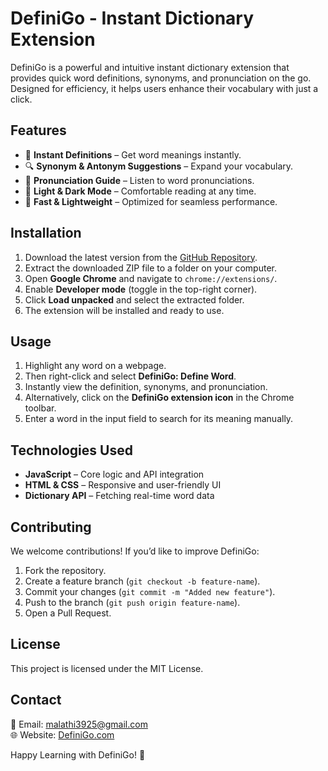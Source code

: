 # DefiniGo - Instant Dictionary Extension

DefiniGo is a powerful and intuitive instant dictionary extension that provides quick word definitions, synonyms, and pronunciation on the go. Designed for efficiency, it helps users enhance their vocabulary with just a click.

## Features
- 📝 **Instant Definitions** – Get word meanings instantly.
- 🔍 **Synonym & Antonym Suggestions** – Expand your vocabulary.
- 🎤 **Pronunciation Guide** – Listen to word pronunciations.
- 🌙 **Light & Dark Mode** – Comfortable reading at any time.
- 🚀 **Fast & Lightweight** – Optimized for seamless performance.

## Installation
1. Download the latest version from the [GitHub Repository](#).
2. Extract the downloaded ZIP file to a folder on your computer.
3. Open **Google Chrome** and navigate to `chrome://extensions/`.
4. Enable **Developer mode** (toggle in the top-right corner).
5. Click **Load unpacked** and select the extracted folder.
6. The extension will be installed and ready to use.

## Usage
1. Highlight any word on a webpage.
2. Then right-click and select **DefiniGo: Define Word**.
3. Instantly view the definition, synonyms, and pronunciation.
4. Alternatively, click on the **DefiniGo extension icon** in the Chrome toolbar.
5. Enter a word in the input field to search for its meaning manually.

## Technologies Used
- **JavaScript** – Core logic and API integration
- **HTML & CSS** – Responsive and user-friendly UI
- **Dictionary API** – Fetching real-time word data

## Contributing
We welcome contributions! If you’d like to improve DefiniGo:
1. Fork the repository.
2. Create a feature branch (`git checkout -b feature-name`).
3. Commit your changes (`git commit -m "Added new feature"`).
4. Push to the branch (`git push origin feature-name`).
5. Open a Pull Request.

## License
This project is licensed under the MIT License.

## Contact
📧 Email: malathi3925@gmail.com  
🌐 Website: [DefiniGo.com](#)

Happy Learning with DefiniGo! 🚀
